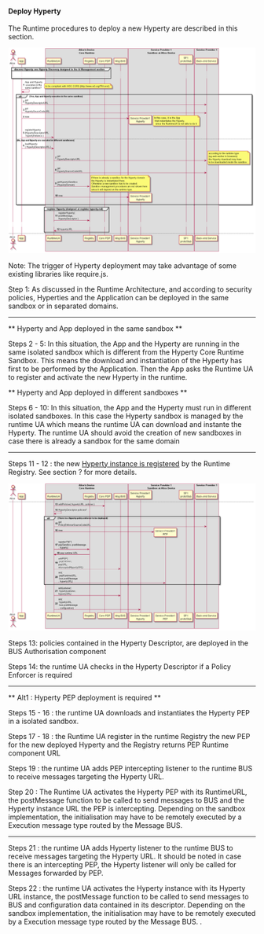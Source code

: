 #### Deploy Hyperty

The Runtime procedures to deploy a new Hyperty are described in this section.

![Figure @runtime-deploy-hyperty1: Deploy Hyperty (part1)](deploy-hyperty.png)

Note: The trigger of Hyperty deployment may take advantage of some existing libraries like require.js.

Step 1: As discussed in the Runtime Architecture,  and according to security policies, Hyperties and the Application can be deployed in the same sandbox or in separated domains.

---

** Hyperty and App deployed in the same sandbox **

Steps 2 - 5: In this situation, the App and the Hyperty are running in the same isolated sandbox which is different from the Hyperty Core Runtime Sandbox. This means the download and instantiation of the Hyperty has first to be performed by the Application. Then the App asks the Runtime UA to register and activate the new Hyperty in the runtime.

** Hyperty and App deployed in different sandboxes **

Steps 6 - 10: In this situation, the App and the Hyperty must run in different isolated sandboxes. In this case the Hyperty sandbox is managed by the runtime UA which means the runtime UA can download and instante the Hyperty. The runtime UA should avoid the creation of new sandboxes in case there is already a sandbox for the same domain

---

Steps 11 - 12 : the new [Hyperty instance is registered](register-hyperty.md) by the Runtime Registry. See section ? for more details.

![Figure @runtime-deploy-hyperty2: Deploy Hyperty (part2)](deploy-hyperty_001.png)

Steps 13: policies contained in the Hyperty Descriptor, are deployed in the BUS Authorisation component

Steps 14: the runtime UA checks in the Hyperty Descriptor if a Policy Enforcer is required

---

** Alt1 : Hyperty PEP deployment is required **

Steps 15 - 16 : the runtime UA downloads and instantiates the Hyperty PEP in a isolated sandbox.

Steps 17 - 18 : the Runtime UA register in the runtime Registry the new PEP for the new deployed Hyperty and the Registry returns PEP Runtime component URL

Steps 19 : the runtime UA adds PEP intercepting listener to the runtime BUS to receive messages targeting the Hyperty URL.

Step 20 : The Runtime UA activates the Hyperty PEP with its RuntimeURL, the postMessage function to be called to send messages to BUS and the Hyperty instance URL the PEP is intercepting. Depending on the sandbox implementation, the initialisation may have to be remotely executed by a Execution message type routed by the Message BUS. 

---

Steps 21 : the runtime UA adds Hyperty listener to the runtime BUS to receive messages targeting the Hyperty URL. It should be noted in case there is an intercepting PEP, the Hyperty listener will only be called for Messages forwarded by PEP.

Steps 22 : the runtime UA activates the Hyperty instance with its Hyperty URL instance, the postMessage function to be called to send messages to BUS and configuration data contained in its descriptor. Depending on the sandbox implementation, the initialisation may have to be remotely executed by a Execution message type routed by the Message BUS. .


